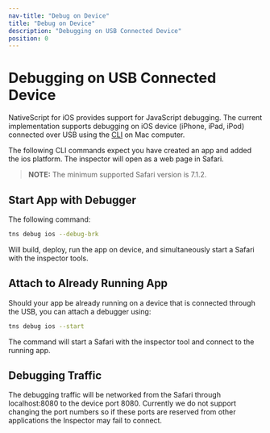 ```yaml
---
nav-title: "Debug on Device"
title: "Debug on Device"
description: "Debugging on USB Connected Device"
position: 0
---
```


# Debugging on USB Connected Device
NativeScript for iOS provides support for JavaScript debugging. The current implementation supports debugging on iOS device (iPhone, iPad, iPod) connected over USB using the [CLI](https://github.com/NativeScript/nativescript-cli) on Mac computer.

The following CLI commands expect you have created an app and added the ios platform. The inspector will open as a web page in Safari.

> **NOTE:** The minimum supported Safari version is 7.1.2.

## Start App with Debugger
The following command:
```bash
tns debug ios --debug-brk
```
Will build, deploy, run the app on device, and simultaneously start a Safari with the inspector tools.

## Attach to Already Running App
Should your app be already running on a device that is connected through the USB, you can attach a debugger using:
```bash
tns debug ios --start
```
The command will start a Safari with the inspector tool and connect to the running app.

## Debugging Traffic
The debugging traffic will be networked from the Safari through localhost:8080 to the device port 8080. Currently we do not support changing the port numbers so if these ports are reserved from other applications the Inspector may fail to connect.

